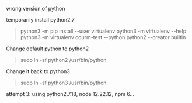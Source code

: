 wrong version of python

temporarily install python2.7

> python3 -m pip install --user virtualenv
> python3 -m virtualenv --help
> python3 -m virtualenv courm-test --python python2 --creator builtin
> 


Change default python to python2
> sudo ln -sf python2 /usr/bin/python

Change it back to python3
> sudo ln -sf python3 /usr/bin/python

attempt 3:
using python2.7.18, node 12.22.12, npm 6...